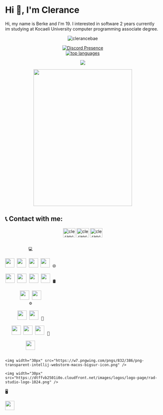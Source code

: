 # Hi 👋, I'm Clerance

Hi, my name is Berke and I'm 19. I interested in software 2 years currently im studying at Kocaeli University computer programming associate degree.

<div align="center">
<img src="https://komarev.com/ghpvc/?username=clerancebae&color=blue" alt="clerancebae"/>
<br>
  

  [![Discord Presence](https://lanyard.cnrad.dev/api/419836743878180874)](https://discord.com/users/419836743878180874)
  <br>
 <a href="https://ionicabizau.github.io/github-profile-languages/api.html?clerancebae"><img src="https://github-readme-stats-sigma-five.vercel.app/api/top-langs/?username=clerancebae&layout=compact&theme=highcontrast&langs_count=10" alt="top languages"></a>
</div>
 

 <p align="center"> 
 <img src="http://github-readme-streak-stats.herokuapp.com?user=clerancebae&theme=highcontrast&hide_border=true">
 <!-- <img src="https://github-readme-stats.vercel.app/api?username=clerancebae&show_icons=true&count_private=true&theme=highcontrast"> -->
  <br>
 </p>
 <p align="center">
  <img width="320" height="445" src="https://spotify-github-profile.vercel.app/api/view?uid=21pc7okfoaufu2gztbrzbjqkq&cover_image=true&theme=default&bar_color=ff0000&bar_color_cover=true">
</p>
 



## 📞 Contact with me:
<p align="center">
<a href="https://www.instagram.com/clerancebae" target="blank"><img align="center" src="https://raw.githubusercontent.com/rahuldkjain/github-profile-readme-generator/master/src/images/icons/Social/instagram.svg" alt="clerancebae" height="30" width="40" /></a>
 <!--<a href="https://open.spotify.com/user/21pc7okfoaufu2gztbrzbjqkq" target="blank"><img align="center" src="https://raw.githubusercontent.com/rahuldkjain/github-profile-readme-generator/master/src/images/icons/Social/spotify.svg" alt="clerancebae" height="30" width="40" /></a> -->
<a href="https://open.spotify.com/artist/6CGsPYgRSVWoUeoH0rWaZx" target="blank"><img align="center" src="https://raw.githubusercontent.com/rahuldkjain/github-profile-readme-generator/master/src/images/icons/Social/spotify.svg" alt="clerancebae" height="30" width="40" /></a>
<a href="https://discord.com/users/419836743878180874" target="blank"><img align="center" src="https://raw.githubusercontent.com/rahuldkjain/github-profile-readme-generator/master/src/images/icons/Social/discord.svg" alt="clerancebae" height="30" width="40" /></a>
</p>

<p style="display: inline-block;" align="center">
  <kbd>
    <kbd>💻</kbd>
    <br>
    <br>
    <img width="30px" src="https://www.vectorlogo.zone/logos/flutterio/flutterio-icon.svg" /> 
    <img width="30px" src="https://seeklogo.com/images/C/c-sharp-c-logo-02F17714BA-seeklogo.com.png" /> 
    <img width="30px" src="https://seeklogo.com/images/C/c-logo-43CE78FF9C-seeklogo.com.png" /> 
    <img width="30px" src="https://seeklogo.com/images/P/python-logo-A32636CAA3-seeklogo.com.png" />
  </kbd>
  <kbd>
    <kbd>🌐</kbd>
    <br>
    <br>
    <img width="30px" src="https://seeklogo.com/images/H/html5-logo-EF92D240D7-seeklogo.com.png" />
    <img width="30px" src="https://seeklogo.com/images/C/css3-logo-8724075274-seeklogo.com.png" />
    <img width="30px" src="https://upload.wikimedia.org/wikipedia/commons/thumb/9/99/Unofficial_JavaScript_logo_2.svg/512px-Unofficial_JavaScript_logo_2.svg.png?20141107110902" />
    <img width="30px" src="https://nodejs.org/static/images/logo.svg" />
  </kbd>
  <kbd>
    <kbd>🛢</kbd>
    <br>
    <br>
    <img width="30px" src="https://cdn.iconscout.com/icon/free/png-512/mongodb-5-1175140.png" />
    <img width="30px" src="https://camo.githubusercontent.com/c0433d458322163ec6f1f9ba02ba0f29f723cff25b5420955b241715f09ec95c/68747470733a2f2f77372e706e6777696e672e636f6d2f706e67732f3434342f3438342f706e672d7472616e73706172656e742d6d7973716c2d64617461626173652d656e63617073756c617465642d706f73747363726970742d6c6f676f2d6a71756572792d626c75652d746578742d6c6f676f2d7468756d626e61696c2e706e67" />
  </kbd>
  <br>
  <kbd>
    <kbd>⚙️</kbd>
    <br>
    <br>
    <img width="30px" src="https://seeklogo.com/images/H/heroku-logo-B774A78667-seeklogo.com.png" />
    <img width="30px" src="https://avatars.githubusercontent.com/u/18133?s=200&v=4" />
  </kbd>
  <kbd>
    <kbd>🔧</kbd>
    <br>
    <br>
    <img width="30px" src="https://upload.wikimedia.org/wikipedia/commons/thumb/2/2c/Visual_Studio_Icon_2022.svg/193px-Visual_Studio_Icon_2022.svg.png?20221004110509" />
    <img width="30px" src="https://w7.pngwing.com/pngs/631/720/png-transparent-eclipse-foundation-integrated-development-environment-ceylon-java-eclipse-miscellaneous-logo-electric-blue-thumbnail.png" />
    <img width="30px" src="https://res.cloudinary.com/canonical/image/fetch/f_auto,q_auto,fl_sanitize,w_60,h_60/https://dashboard.snapcraft.io/site_media/appmedia/2018/08/icon_CE_256_2Qe5uEl.png"/>
  </kbd>
  <kbd>
    <kbd>🔧</kbd>
    <br>
    <br>
        <img width="30px" src="https://p1.hiclipart.com/preview/981/101/302/sleek-xp-software-dev-c-icon.jpg" />
    
    <img width="30px" src="https://w7.pngwing.com/pngs/832/386/png-transparent-intellij-webstorm-macos-bigsur-icon.png" />
    
    <img width="30px" src="https://dtffvb2501i0o.cloudfront.net/images/logos/logo-page/rad-studio-logo-1024.png" />
  </kbd>
  <kbd>
    <kbd>🖥</kbd>
    <br>
    <br>
    <img width="30px" src="https://www.freepnglogos.com/uploads/photoshop-png-logo/photoshop-logo-photoshop-imore-0.png" />
  </kbd>
</p>


